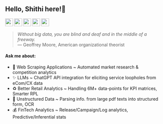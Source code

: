 ## Hello, Shithi here!👋

<!--I have expertise in the modern Data/Growth analytics stack, with a knack for cross-functional collaboration. Coming from a Computer Science background, I also have research articles presened in intl. conferences. I have recently moved to Canada and am looking for roles in the analytics domain.-->

<a href="https://public.tableau.com/app/profile/shithi.maitra/vizzes"><img width="25" height="25" src="https://cdn.worldvectorlogo.com/logos/tableau-software.svg"></a>
<a href="https://www.linkedin.com/in/shithi-maitra/"><img width="25" height="25" src="https://encrypted-tbn0.gstatic.com/images?q=tbn:ANd9GcQzrdlv1qle8ssb16zhv0dVmNpGUcLxqIlo-A&s"></a>
<a href="https://github.com/shithi30"><img width="25" height="25" src="https://static.vecteezy.com/system/resources/previews/016/833/872/original/github-logo-git-hub-icon-on-white-background-free-vector.jpg"></a>
<a href="https://scholar.google.com/citations?user=f-NGy1YAAAAJ&hl=en"><img width="25" height="25" src="https://user-images.githubusercontent.com/66117993/96351903-818a8b00-1084-11eb-96f6-3a931d66fff6.png"></a>
<a href="https://www.researchgate.net/profile/Shithi-Maitra"><img width="25" height="25" src="https://cdn.iconscout.com/icon/free/png-256/free-researchgate-3521760-2945204.png?f=webp"></a>

> *Without big data, you are blind and deaf and in the middle of a freeway.*<br>
— Geoffrey Moore, American organizational theorist

#### Ask me about:
- 🤖 Web Scraping Applications ~ Automated market research & competition analytics
- ✨ LLMs ~ ChatGPT API integration for eliciting service loopholes from eCom/CX data
- ♻️ Better Retail Analytics ~ Handling 6M+ data-points for KPI matrices, Smarter RPL
- 🎥 Unstructured Data ~ Parsing info. from large pdf texts into structured form, OCR
- 💰 FinTech Analytics ~ Release/Campaign/Log analytics, Predictive/Inferential stats







